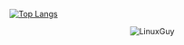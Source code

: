




[![Top Langs](https://github-readme-stats.vercel.app/api/top-langs/?username=LinuxNerdBTW)](https://github.com/LinuxNerdBTW/github-readme-stats)


<p align="center"> <img src="https://github-readme-stats.vercel.app/api?username=LinuxNerdBTW&show_icons=true&theme=gotham" alt="LinuxGuy" />
